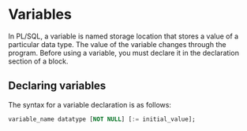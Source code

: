 # Variables

In PL/SQL, a variable is named storage location that stores a value of a particular data type. The value of the variable changes through the program. Before using a variable, you must declare it in the declaration section of a block.

## Declaring variables
The syntax for a variable declaration is as follows:
```sql
variable_name datatype [NOT NULL] [:= initial_value];
```


